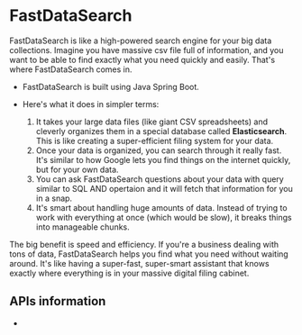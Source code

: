 # FastDataSearch
FastDataSearch is like a high-powered search engine for your big data collections. Imagine you have massive csv file full of information, and you want to be able to find exactly what you need quickly and easily. That's where FastDataSearch comes in.

- FastDataSearch is built using Java Spring Boot.

- Here's what it does in simpler terms:
  
  1. It takes your large data files (like giant CSV spreadsheets) and cleverly organizes them in a special database called **Elasticsearch**. This is like creating a super-efficient filing system for your data.
  2. Once your data is organized, you can search through it really fast. It's similar to how Google lets you find things on the internet quickly, but for your own data.
  3. You can ask FastDataSearch questions about your data with query similar to SQL AND opertaion and it will fetch that information for you in a snap.
  4. It's smart about handling huge amounts of data. Instead of trying to work with everything at once (which would be slow), it breaks things into manageable chunks.
   
The big benefit is speed and efficiency. If you're a business dealing with tons of data, FastDataSearch helps you find what you need without waiting around. It's like having a super-fast, super-smart assistant that knows exactly where everything is in your massive digital filing cabinet.

## APIs information

- 
